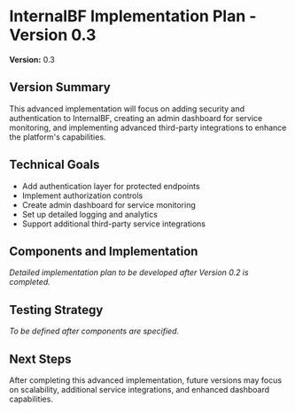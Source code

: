 # InternalBF Implementation Plan - Version 0.3

**Version:** 0.3

## Version Summary

This advanced implementation will focus on adding security and authentication to
InternalBF, creating an admin dashboard for service monitoring, and implementing
advanced third-party integrations to enhance the platform's capabilities.

## Technical Goals

- Add authentication layer for protected endpoints
- Implement authorization controls
- Create admin dashboard for service monitoring
- Set up detailed logging and analytics
- Support additional third-party service integrations

## Components and Implementation

_Detailed implementation plan to be developed after Version 0.2 is completed._

## Testing Strategy

_To be defined after components are specified._

## Next Steps

After completing this advanced implementation, future versions may focus on
scalability, additional service integrations, and enhanced dashboard
capabilities.
